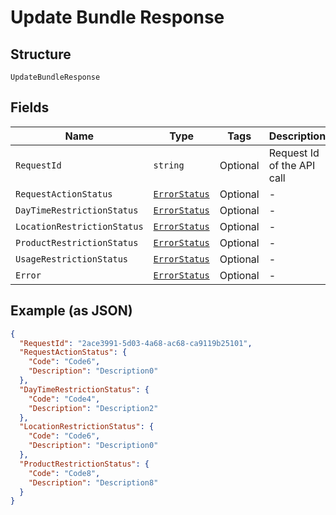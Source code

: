 
# Update Bundle Response

## Structure

`UpdateBundleResponse`

## Fields

| Name | Type | Tags | Description |
|  --- | --- | --- | --- |
| `RequestId` | `string` | Optional | Request Id of the API call |
| `RequestActionStatus` | [`ErrorStatus`](../../doc/models/error-status.md) | Optional | - |
| `DayTimeRestrictionStatus` | [`ErrorStatus`](../../doc/models/error-status.md) | Optional | - |
| `LocationRestrictionStatus` | [`ErrorStatus`](../../doc/models/error-status.md) | Optional | - |
| `ProductRestrictionStatus` | [`ErrorStatus`](../../doc/models/error-status.md) | Optional | - |
| `UsageRestrictionStatus` | [`ErrorStatus`](../../doc/models/error-status.md) | Optional | - |
| `Error` | [`ErrorStatus`](../../doc/models/error-status.md) | Optional | - |

## Example (as JSON)

```json
{
  "RequestId": "2ace3991-5d03-4a68-ac68-ca9119b25101",
  "RequestActionStatus": {
    "Code": "Code6",
    "Description": "Description0"
  },
  "DayTimeRestrictionStatus": {
    "Code": "Code4",
    "Description": "Description2"
  },
  "LocationRestrictionStatus": {
    "Code": "Code6",
    "Description": "Description0"
  },
  "ProductRestrictionStatus": {
    "Code": "Code8",
    "Description": "Description8"
  }
}
```


